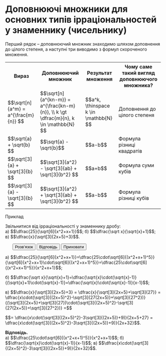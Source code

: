 # Доповнюючі множники для основних типів ірраціональностей у знаменнику (чисельнику)

<p>Перший рядок – доповнюючий множник знаходимо шляхом доповнення до цілого степеня, а наступні три виводимо з формул скороченого множення.</p>
<div class="space"></div>

<!--<style type="text/css">
.tg  {border: 1px solid #FAAF00;border-spacing:0;}
.tg td{border: 1px solid #FAAF00;font-family:Arial, sans-serif;font-size:14px;padding:10px 5px;border-width:1px;overflow:hidden;word-break:normal;}
.tg th{border: 1px solid #FAAF00;font-family:Arial, sans-serif;font-size:14px;font-weight:normal;padding:10px 5px;border-width:1px;overflow:hidden;word-break:normal;}
.tg .tg-yw4l{vertical-align:center}
</style>-->
<table class="tg">
  <tr>
    <th class="tg-yw4l">Вираз</th>
    <th class="tg-yw4l">Доповнюючий множник</th>
    <th class="tg-yw4l">Результат множення</th>
    <th class="tg-yw4l">Чому саме такий вигляд доповнюючого множника?</th>
  </tr>
  <tr>
    <td class="tg-yw4l">$$\sqrt[n]{a^m} = a^{\frac{m}{n}} $$</td>
    <td class="tg-yw4l">$$\sqrt[n]{a^{kn-m}} = a^{\frac{kn-m}{n}}, \\ k \gt \dfrac{m}{n}, k \in \mathbb{N} $$</td>
    <td class="tg-yw4l">$$a^k, \thinspace k \in \mathbb{N} $$</td>
    <td class="tg-yw4l">Доповнення до цілого степеня</td>
  </tr>
  <tr>
    <td class="tg-yw4l">$$\sqrt{a} + \sqrt{b} $$</td>
    <td class="tg-yw4l">$$\sqrt{a} - \sqrt{b}$$</td>
    <td class="tg-yw4l">$$a-b$$</td>
    <td class="tg-yw4l">Формула різниці квадратів</td>
  </tr>
  <tr>
    <td class="tg-yw4l">$$\sqrt[3]{a} + \sqrt[3]{b} $$</td>
    <td class="tg-yw4l">$$\sqrt[3]{a^2} - \sqrt[3]{ab} + \sqrt[3]{b^2} $$</td>
    <td class="tg-yw4l">$$a+b$$</td>
    <td class="tg-yw4l">Формула суми кубів</td>
  </tr>
  <tr>
    <td class="tg-yw4l">$$\sqrt[3]{a} - \sqrt[3]{b} $$</td>
    <td class="tg-yw4l">$$\sqrt[3]{a^2} + \sqrt[3]{ab} + \sqrt[3]{b^2} $$</td>
    <td class="tg-yw4l">$$a-b$$</td>
    <td class="tg-yw4l">Формула різниці кубів</td>
  </tr>
</table>

<!--<div class="space"><p align="center"><img align="middle" class="image" src="../pics/m212.png"/></p></div>-->

<div class="space">
<div class="task-wrap">
<span class="task">Приклад</span>
<div class="task-text">
<p>Звільнитися від ірраціональності у знаменнику дробу:<br>a) $$\dfrac{25}{\sqrt[6]{x^2+x+1}}$$; б) $$\dfrac{\sqrt x}{\sqrt{x}+1}$$; в) $$\dfrac{x}{\sqrt[3]{2x+5}+3}$$.</p>

<p>
<ul class="nav-tab" id="mytab">
    <button class="btn" data-target="#decision" data-toggle="pill">Розв’язок</button>
    <button class="btn" data-target="#answer" data-toggle="pill">Вiдповiдь</button>
    <button class="btn" data-target="#hide" data-toggle="pill">Приховати</button>
</ul>
<div id="mytab" class="tab-content">
    <div class="tab-pane" id="decision">
<p>a) $$\dfrac{25}{\sqrt[6]{x^2+x+1}}=\dfrac{25\cdot\sqrt[6]{(x^2+x+1)^5}}{\sqrt[6]{x^2+x+1}\cdot\sqrt[6]{(x^2+x+1)^5}}=\dfrac{25\cdot\sqrt[6]{(x^2+x+1)^5}}{x^2+x+1}$$;</p>
<p>б) $$\dfrac{\sqrt x}{\sqrt{x}+1}=\dfrac{\sqrt{x}\cdot(\sqrt{x}-1)}{(\sqrt{x}+1)\cdot(\sqrt{x}-1)}=\dfrac{\sqrt{x}\cdot(\sqrt{x}-1)}{x-1}$$;</p>
<p>в) $$\dfrac{x}{\sqrt[3]{2x+5}+3} = \dfrac{x}{\sqrt[3]{2x+5}+\sqrt[3]{27}} = \dfrac{x\cdot(\sqrt[3]{(2x+5)^2}-\sqrt[3]{27(2x+5)}+\sqrt[3]{27^2})}{(\sqrt[3]{2x+5}+\sqrt[3]{27})\cdot(\sqrt[3]{(2x+5)^2}-\sqrt[3]{27(2x+5)}+\sqrt[3]{27^2})} =$$</p>
<p>$$= \dfrac{x\cdot(\sqrt[3]{(2x+5)^2}-3\sqrt[3]{(2x+5)}+9)}{2x+5+27} = \dfrac{x\cdot(\sqrt[3]{(2x+5)^2}-3\sqrt[3]{(2x+5)}+9)}{2x+32}$$.</p>
    </div>
    <div class="tab-pane" id="answer"><p><b>Вiдповiдь.</b><br>a)  $$\dfrac{25\cdot\sqrt[6]{(x^2+x+1)^5}}{x^2+x+1}$$;  б) $$\dfrac{\sqrt{x}\cdot(\sqrt{x}-1)}{x-1}$$;  в) $$\dfrac{x\cdot(\sqrt[3]{(2x+5)^2}-3\sqrt[3]{(2x+5)}+9)}{2x+32}$$.</p>
    </div>
    <div class="tab-pane" id="hide"></div>
</div>
</p>
</div>
</div>
</div>
<div class="space"></div>